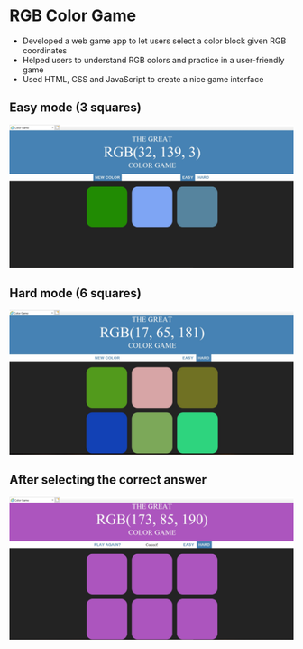 # RGB Color Game
-	Developed a web game app to let users select a color block given RGB coordinates 
-	Helped users to understand RGB colors and practice in a user-friendly game
-	Used HTML, CSS and JavaScript to create a nice game interface

## Easy mode (3 squares)
![Alt text](https://github.com/cedarforest7/ColorGame/blob/master/demo/easy.jpg?raw=true "Title")

## Hard mode (6 squares)
![Alt text](https://github.com/cedarforest7/ColorGame/blob/master/demo/hard.jpg?raw=true "Title")

## After selecting the correct answer
![Alt text](https://github.com/cedarforest7/ColorGame/blob/master/demo/win.jpg?raw=true "Title")

